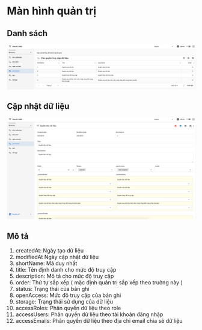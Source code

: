 # Màn hình quản trị

## Danh sách
<img src="/permission_list.png" alt="structure">

## Cập nhật dữ liệu
<img src="/permission_edit.png" alt="structure">

## Mô tả

1. createdAt: Ngày tạo dữ liệu
1. modifiedAt Ngày cập nhật dữ liệu
1. shortName: Mã duy nhất
1. title: Tên định danh cho mức độ truy cập
1. description: Mô tả cho mức độ truy cập
1. order: Thứ tự sắp xếp ( mặc định quản trị sắp xếp theo trường này )
1. status: Trạng thái của bản ghi
1. openAccess: Mức độ truy cập của bản ghi
1. storage: Trạng thái sử dụng của dữ liệu
1. accessRoles: Phân quyền dữ liệu theo role
1. accessUsers: Phân quyền dữ liệu theo tài khoản đăng nhập
1. accessEmails: Phân quyền dữ liệu theo địa chỉ email chia sẻ dữ liệu
